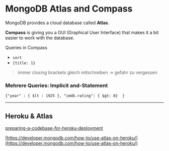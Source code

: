 # MongoDB Atlas and Compass

MongoDB provides a cloud database called **Atlas**.

**Compass** is giving you a GUI (Graphical User Interface) that makes it a bit easier to work with the database.

Queries in Compass


- `sort`
- `{title: 1}`



> immer closing brackets gleich mitschreiben -> gefahr zu vergessen

### Mehrere Queries: Implicit and-Statement

```
{"year" : { $lt : 1925 }, "imdb.rating": { $gt: 8}  } 
```


------

## Heroku & Atlas

[preparing-a-codebase-for-heroku-deployment](https://devcenter.heroku.com/articles/preparing-a-codebase-for-heroku-deployment)

[https://developer.mongodb.com/how-to/use-atlas-on-heroku/](https://developer.mongodb.com/how-to/use-atlas-on-heroku/)


